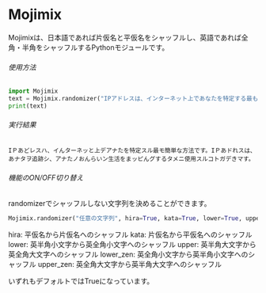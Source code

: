 # Mojimix

Mojimixは、日本語であれば片仮名と平仮名をシャッフルし、英語であれば全角・半角をシャッフルするPythonモジュールです。

###### 使用方法

```python
import Mojimix
text = Mojimix.randomizer("IPアドレスは、インターネット上であなたを特定する最も簡単な方法です。IPアドレスは、あなたを追跡し、あなたのオンライン生活をマッピングするために使用することができます。")
print(text)
```

###### 実行結果

```
IＰあどレスハ、イんターネッと上デアナたを特定スル最モ簡単な方法です。IＰあドれスは、あナタヲ追跡シ、アナたノおんらいン生活をまッピんグするタメニ使用スルコトガデきマす。
```

###### 機能のON/OFF切り替え

randomizerでシャッフルしない文字列を決めることができます。
```python
Mojimix.randomizer("任意の文字列", hira=True, kata=True, lower=True, upper=True, lower_zen=True, upper_zen=True)
```

hira: 平仮名から片仮名へのシャッフル
kata: 片仮名から平仮名へのシャッフル
lower: 英半角小文字から英全角小文字へのシャッフル
upper: 英半角大文字から英全角大文字へのシャッフル
lower_zen: 英全角小文字から英半角小文字へのシャッフル
upper_zen: 英全角大文字から英半角大文字へのシャッフル

いずれもデフォルトではTrueになっています。

